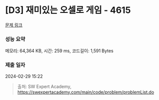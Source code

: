 # [D3] 재미있는 오셀로 게임 - 4615 

[문제 링크](https://swexpertacademy.com/main/code/problem/problemDetail.do?contestProbId=AWQmA4uK8ygDFAXj) 

### 성능 요약

메모리: 64,364 KB, 시간: 259 ms, 코드길이: 1,591 Bytes

### 제출 일자

2024-02-29 15:22



> 출처: SW Expert Academy, https://swexpertacademy.com/main/code/problem/problemList.do